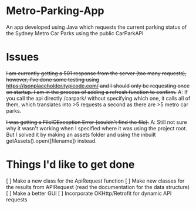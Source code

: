 # Metro-Parking-App
 An app developed using Java which requests the current parking status of the Sydney Metro Car Parks using the public CarParkAPI
 
# Issues
~~I am currently getting a 501 response from the server (too many requests), however, I've done some testing using https://jsonplaceholder.typicode.com/ and I should only be requesting once on startup. I am in the process of adding a refresh function to confirm.~~
A: If you call the api directly /carpark/ without specifying which one, it calls all of them, which translates into >5 requests a second as there are >5 metro car parks.
 

~~I was getting a FileIOException Error (couldn't find the file).~~
 A: Still not sure why it wasn't working when I specified where it was using the project root. But I solved it by making an assets folder and using the inbuilt getAssets().open([filename]) instead.

# Things I'd like to get done
[ ] Make a new class for the ApiRequest function 
[ ] Make new classes for the results from APIRequest (read the documentation for the data structure)
[ ] Make a better GUI
[ ] Incorporate OKHttp/Retrofit for dynamic API requests 
